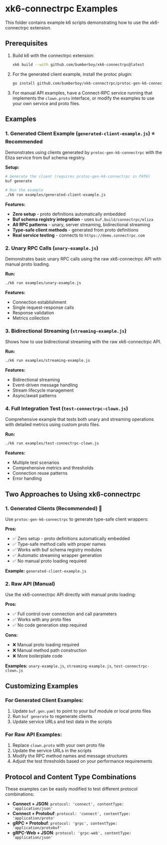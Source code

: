 # xk6-connectrpc Examples

This folder contains example k6 scripts demonstrating how to use the xk6-connectrpc extension.

## Prerequisites

1. Build k6 with the connectrpc extension:
   ```bash
   xk6 build --with github.com/bumberboy/xk6-connectrpc@latest
   ```

2. For the generated client example, install the protoc plugin:
   ```bash
   go install github.com/bumberboy/xk6-connectrpc/protoc-gen-k6-connectrpc@latest
   ```

3. For manual API examples, have a Connect-RPC service running that implements the `clown.proto` interface, or modify the examples to use your own service and proto files.

## Examples

### 1. Generated Client Example (`generated-client-example.js`) ⭐ **Recommended**

Demonstrates using clients generated by `protoc-gen-k6-connectrpc` with the Eliza service from buf schema registry.

**Setup:**
```bash
# Generate the client (requires protoc-gen-k6-connectrpc in PATH)
buf generate

# Run the example
./k6 run examples/generated-client-example.js
```

**Features:**
- **Zero setup** - proto definitions automatically embedded
- **Buf schema registry integration** - uses `buf.build/connectrpc/eliza`
- **All RPC patterns** - unary, server streaming, bidirectional streaming
- **Type-safe client methods** - generated from proto definitions
- **Real service testing** - connects to `https://demo.connectrpc.com`

### 2. Unary RPC Calls (`unary-example.js`)

Demonstrates basic unary RPC calls using the raw xk6-connectrpc API with manual proto loading.

**Run:**
```bash
./k6 run examples/unary-example.js
```

**Features:**
- Connection establishment
- Single request-response calls
- Response validation
- Metrics collection

### 3. Bidirectional Streaming (`streaming-example.js`)

Shows how to use bidirectional streaming with the raw xk6-connectrpc API.

**Run:**
```bash
./k6 run examples/streaming-example.js
```

**Features:**
- Bidirectional streaming
- Event-driven message handling
- Stream lifecycle management
- Async/await patterns

### 4. Full Integration Test (`test-connectrpc-clown.js`)

Comprehensive example that tests both unary and streaming operations with detailed metrics using custom proto files.

**Run:**
```bash
./k6 run examples/test-connectrpc-clown.js
```

**Features:**
- Multiple test scenarios
- Comprehensive metrics and thresholds
- Connection reuse patterns
- Error handling

## Two Approaches to Using xk6-connectrpc

### 1. Generated Clients (Recommended) 🚀

Use `protoc-gen-k6-connectrpc` to generate type-safe client wrappers:

**Pros:**
- ✅ Zero setup - proto definitions automatically embedded
- ✅ Type-safe method calls with proper names
- ✅ Works with buf schema registry modules
- ✅ Automatic streaming wrapper generation
- ✅ No manual proto loading required

**Example:** `generated-client-example.js`

### 2. Raw API (Manual)

Use the xk6-connectrpc API directly with manual proto loading:

**Pros:**
- ✅ Full control over connection and call parameters
- ✅ Works with any proto files
- ✅ No code generation step required

**Cons:**
- ❌ Manual proto loading required
- ❌ Manual method path construction
- ❌ More boilerplate code

**Examples:** `unary-example.js`, `streaming-example.js`, `test-connectrpc-clown.js`

## Customizing Examples

### For Generated Client Examples:
1. Update `buf.gen.yaml` to point to your buf module or local proto files
2. Run `buf generate` to regenerate clients
3. Update service URLs and test data in the scripts

### For Raw API Examples:
1. Replace `clown.proto` with your own proto file
2. Update the service URLs in the scripts
3. Modify the RPC method names and message structures
4. Adjust the test thresholds based on your performance requirements

## Protocol and Content Type Combinations

These examples can be easily modified to test different protocol combinations:

- **Connect + JSON**: `protocol: 'connect', contentType: 'application/json'`
- **Connect + Protobuf**: `protocol: 'connect', contentType: 'application/proto'`
- **gRPC + Protobuf**: `protocol: 'grpc', contentType: 'application/protobuf'`
- **gRPC-Web + JSON**: `protocol: 'grpc-web', contentType: 'application/json'` 